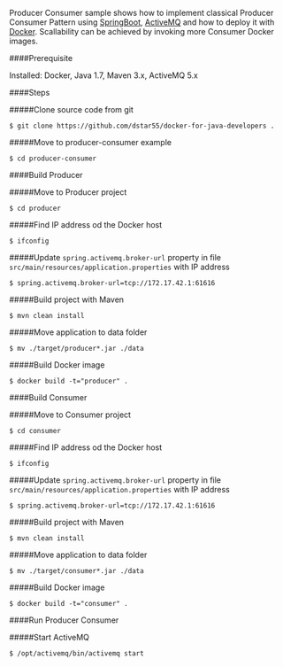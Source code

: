 Producer Consumer sample shows how to implement classical Producer Consumer Pattern using [SpringBoot](http://projects.spring.io/spring-boot/), [ActiveMQ](http://activemq.apache.org/) and how to deploy it with [Docker](https://www.docker.com/).
Scallability can be achieved by invoking more Consumer Docker images.

####Prerequisite

Installed: Docker, Java 1.7, Maven 3.x, ActiveMQ 5.x

####Steps

#####Clone source code from git
```
$ git clone https://github.com/dstar55/docker-for-java-developers .
```

#####Move to producer-consumer example
```
$ cd producer-consumer
```

####Build Producer

#####Move to Producer project
```
$ cd producer
```

#####Find IP address od the Docker host
```
$ ifconfig
```

#####Update `spring.activemq.broker-url` property in file `src/main/resources/application.properties` with IP address
```
$ spring.activemq.broker-url=tcp://172.17.42.1:61616
```

#####Build project with Maven
```
$ mvn clean install
```

#####Move application to data folder
```
$ mv ./target/producer*.jar ./data
```

#####Build Docker image
```
$ docker build -t="producer" .
```

####Build Consumer

#####Move to Consumer project
```
$ cd consumer
```

#####Find IP address od the Docker host
```
$ ifconfig
```

#####Update `spring.activemq.broker-url` property in file `src/main/resources/application.properties` with IP address
```
$ spring.activemq.broker-url=tcp://172.17.42.1:61616
```

#####Build project with Maven
```
$ mvn clean install
```

#####Move application to data folder
```
$ mv ./target/consumer*.jar ./data
```

#####Build Docker image
```
$ docker build -t="consumer" .
```

####Run Producer Consumer

#####Start ActiveMQ
```
$ /opt/activemq/bin/activemq start
```

